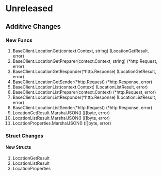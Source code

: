 # Unreleased

## Additive Changes

### New Funcs

1. BaseClient.LocationGet(context.Context, string) (LocationGetResult, error)
1. BaseClient.LocationGetPreparer(context.Context, string) (*http.Request, error)
1. BaseClient.LocationGetResponder(*http.Response) (LocationGetResult, error)
1. BaseClient.LocationGetSender(*http.Request) (*http.Response, error)
1. BaseClient.LocationList(context.Context) (LocationListResult, error)
1. BaseClient.LocationListPreparer(context.Context) (*http.Request, error)
1. BaseClient.LocationListResponder(*http.Response) (LocationListResult, error)
1. BaseClient.LocationListSender(*http.Request) (*http.Response, error)
1. LocationGetResult.MarshalJSON() ([]byte, error)
1. LocationListResult.MarshalJSON() ([]byte, error)
1. LocationProperties.MarshalJSON() ([]byte, error)

### Struct Changes

#### New Structs

1. LocationGetResult
1. LocationListResult
1. LocationProperties
